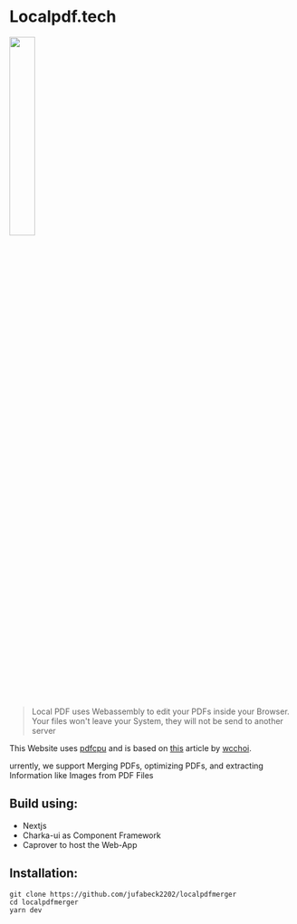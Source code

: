 # Localpdf.tech
<img src="https://raw.githubusercontent.com/jufabeck2202/localpdfmerger/804e32f18b0c26014ff2ab9f6a34afeaadc6d472/public/files.svg" width="30%">

> Local PDF uses Webassembly to edit your PDFs inside your Browser. Your files won't leave your System, they will not be send to another server

This Website uses [pdfcpu](https://github.com/pdfcpu/pdfcpu "pdfcpu") and is based on [this](https://dev.to/wcchoi/browser-side-pdf-processing-with-go-and-webassembly-13hn "this") article by [wcchoi](https://github.com/wcchoi "wcchoi").

urrently, we support Merging PDFs, optimizing PDFs, and extracting Information like Images from PDF Files
## Build using:
- Nextjs 
- Charka-ui as Component Framework
- Caprover to host the Web-App

## Installation: 
```
git clone https://github.com/jufabeck2202/localpdfmerger
cd localpdfmerger
yarn dev
```
